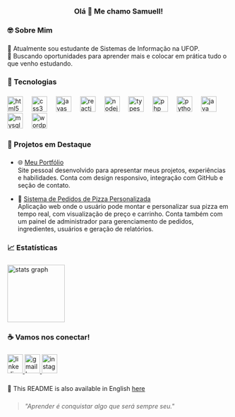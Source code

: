 <h3 align="center">Olá 👋 Me chamo Samuell!</h3>

###

<h3 align="left">🤓 Sobre Mim</h3>

###

<p align="left">🚀 Atualmente sou estudante de Sistemas de Informação na UFOP.<br> 👯 Buscando oportunidades para aprender mais e colocar em prática tudo o que venho estudando.</p>

###

<h3 align="left">🤳 Tecnologias</h3>

###

<div align="left">  
  <img src="https://cdn.jsdelivr.net/gh/devicons/devicon/icons/html5/html5-original.svg" height="35" alt="html5 logo"/>
  <img width="12" />
  <img src="https://cdn.jsdelivr.net/gh/devicons/devicon@latest/icons/css3/css3-original.svg" height="35" alt="css3 logo"/>
  <img width="12" />
  <img src="https://cdn.jsdelivr.net/gh/devicons/devicon/icons/javascript/javascript-original.svg" height="35" alt="javascript logo"/>
  <img width="12" />
  <img src="https://cdn.jsdelivr.net/gh/devicons/devicon@latest/icons/react/react-original.svg" height="35" alt="reactjs logo"/>
  <img width="12" />
  <img src="https://cdn.jsdelivr.net/gh/devicons/devicon@latest/icons/nodejs/nodejs-original.svg" height="35" alt="nodejs logo"/>
  <img width="12" />
  <img src="https://cdn.jsdelivr.net/gh/devicons/devicon@latest/icons/typescript/typescript-original.svg" height="35" alt="typescript logo"/>
  <img width="12" />
  <img src="https://cdn.jsdelivr.net/gh/devicons/devicon@latest/icons/php/php-original.svg" height="35" alt="php logo"/>
  <img width="12" />   
  <img src="https://cdn.jsdelivr.net/gh/devicons/devicon/icons/python/python-original.svg" height="35" alt="python logo"/>
  <img width="12" />
  <img src="https://cdn.jsdelivr.net/gh/devicons/devicon/icons/java/java-original.svg" height="35" alt="java logo"/>  
  <img width="12" />
  <img src="https://cdn.jsdelivr.net/gh/devicons/devicon/icons/mysql/mysql-original.svg" height="35" alt="mysql logo"/>
  <img width="12" />   
  <img src="https://cdn.jsdelivr.net/gh/devicons/devicon@latest/icons/wordpress/wordpress-original.svg" height="35" alt="wordpress logo"/>
  <img width="12" /> 
</div>

###

<h3 align="left">🚀 Projetos em Destaque</h3>

###

- 🌐 [Meu Portfólio](https://samuellaguiar.vercel.app/)  
  Site pessoal desenvolvido para apresentar meus projetos, experiências e habilidades. Conta com design responsivo, integração com GitHub e seção de contato.

- 🍕 [Sistema de Pedidos de Pizza Personalizada](https://github.com/SamuellAguiar/Trabalho_ES_I)  
  Aplicação web onde o usuário pode montar e personalizar sua pizza em tempo real, com visualização de preço e carrinho. Conta também com um painel de administrador para gerenciamento de pedidos, ingredientes, usuários e geração de relatórios.

###

<h3 align="left">📈 Estatísticas</h3>

###

<div align="left">
  <img src="https://github-readme-stats.vercel.app/api?username=SamuellAguiar&hide_title=false&hide_rank=false&show_icons=true&include_all_commits=true&count_private=true&disable_animations=false&theme=dracula&locale=pt-br&hide_border=false&order=1" height="130" alt="stats graph"  />
</div>

###

<h3 align="left">☕ Vamos nos conectar!</h3>

###

<div align="left">
  <a href="https://www.linkedin.com/in/samuell-aguiar/" target="_blank">
    <img src="https://raw.githubusercontent.com/maurodesouza/profile-readme-generator/master/src/assets/icons/social/linkedin/default.svg" width="35" height="43" alt="linkedin logo"  />
  </a>
  <a href="mailto:samuellcarlosaguiar@gmail.com" target="_blank">
    <img src="https://raw.githubusercontent.com/maurodesouza/profile-readme-generator/master/src/assets/icons/social/gmail/default.svg" width="35" height="43" alt="gmail logo"  />
  </a>
  <a href="https://www.instagram.com/samuell.ag/" target="_blank">
    <img src="https://raw.githubusercontent.com/maurodesouza/profile-readme-generator/master/src/assets/icons/social/instagram/default.svg" width="35" height="43" alt="instagram logo"  />
  </a>
</div>

###

📘 This README is also available in English [here](https://github.com/SamuellAguiar/README_en)

###

###

> _"Aprender é conquistar algo que será sempre seu."_

###

